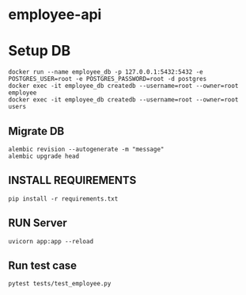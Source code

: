 # employee-api

# Setup DB
```
docker run --name employee_db -p 127.0.0.1:5432:5432 -e POSTGRES_USER=root -e POSTGRES_PASSWORD=root -d postgres
docker exec -it employee_db createdb --username=root --owner=root employee
docker exec -it employee_db createdb --username=root --owner=root users
```

## Migrate DB
```
alembic revision --autogenerate -m "message"
alembic upgrade head
```

## INSTALL REQUIREMENTS
```
pip install -r requirements.txt
```

## RUN Server
```
uvicorn app:app --reload
```

## Run test case
```
pytest tests/test_employee.py
```